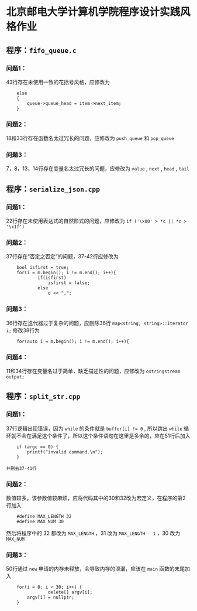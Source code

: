 # 北京邮电大学计算机学院程序设计实践风格作业

## 程序：`fifo_queue.c`
### 问题1：
43行存在未使用一致的花括号风格，应修改为
```
	else
	{
		queue->queue_head = item->next_item;
	}
```
### 问题2：
18和33行存在函数名太过冗长的问题，应修改为 `push_queue` 和 `pop_queue`
### 问题3：
7，8，13，14行存在变量名太过冗长的问题，应修改为 `value` , `next` , `head` , `tail`

## 程序：`serialize_json.cpp`
### 问题1：
22行存在未使用表达式的自然形式的问题，应修改为 `if ('\x00' > *c || *c > '\x1f')`
### 问题2：
37行存在“否定之否定”的问题，37-42行应修改为
```
	bool isfirst = true;
   	for(i = m.begin(); i != m.end(); i++){
      		if(isfirst)
        		isfirst = false;
      		else
        		o << ",";
```
### 问题3：
36行存在迭代器过于复杂的问题，应删除36行 `map<string, string>::iterator i;`
	修改38行为 
```
	for(auto i = m.begin(); i != m.end(); i++){
```
### 问题4：
11和34行存在变量名过于简单，缺乏描述性的问题，应修改为 `ostringstream output;`

## 程序：`split_str.cpp`
### 问题1：
37行逻辑出现错误，因为 `while` 的条件就是 `buffer[i] != 0` , 所以跳出 `while` 循环就不会在满足这个条件了，所以这个条件语句在这里是多余的，应在51行后加入
```
	if (argc == 0) {
		printf("invalid command.\n");
	}
```
	并删去37-41行
### 问题2：
数值较多，该参数值较麻烦，应将代码其中的30和32改为宏定义，在程序的第2行加入
```
	#define MAX_LENGTH 32
	#define MAX_NUM 30 
```

然后将程序中的 32 都改为 `MAX_LENGTH` ，31 改为  `MAX_LENGTH - 1` ，30 改为 `MAX_NUM`
	
### 问题3：
50行通过 `new` 申请的内存未释放，会导致内存的泄漏，应该在 `main` 函数的末尾加入 
```
	for(i = 0; i < 30; i++) {    
            	delete[] argv[i];             
		argv[i] = nullptr;  
   	}  
```
